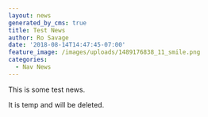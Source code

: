 ```yaml
---
layout: news
generated_by_cms: true
title: Test News
author: Ro Savage
date: '2018-08-14T14:47:45-07:00'
feature_image: /images/uploads/1489176838_11_smile.png
categories:
  - Nav News
---
```

This is some test news.



It is temp and will be deleted.
